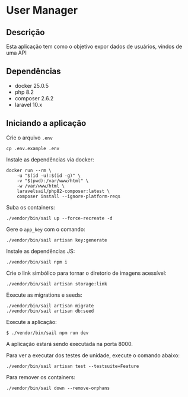# User Manager

## Descrição

Esta aplicação tem como o objetivo expor dados de usuários, vindos de uma API

## Dependências

-   docker 25.0.5
-   php 8.2
-   composer 2.6.2
-   laravel 10.x

## Iniciando a aplicação

Crie o arquivo `.env`

```shell
cp .env.example .env
```

Instale as dependências via docker:

```shell
docker run --rm \
    -u "$(id -u):$(id -g)" \
    -v "$(pwd):/var/www/html" \
    -w /var/www/html \
    laravelsail/php82-composer:latest \
    composer install --ignore-platform-reqs
```

Suba os containers:

```shell
./vendor/bin/sail up --force-recreate -d
```

Gere o `app_key` com o comando:

```shell
./vendor/bin/sail artisan key:generate
```

Instale as dependências JS:

```shell
./vendor/bin/sail npm i
```

Crie o link simbólico para tornar o diretorio de imagens acessível:

```shell
./vendor/bin/sail artisan storage:link
```

Execute as migrations e seeds:

```shell
./vendor/bin/sail artisan migrate
./vendor/bin/sail artisan db:seed
```

Execute a aplicação:

```shell
$ ./vendor/bin/sail npm run dev
```

A aplicação estará sendo executada na porta 8000.

Para ver a executar dos testes de unidade, execute o comando abaixo:

```shell
./vendor/bin/sail artisan test --testsuite=Feature
```

Para remover os containers:

```shell
./vendor/bin/sail down --remove-orphans
```
